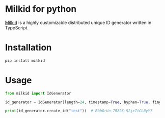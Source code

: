 # Milkid for python

[Milkid](https://github.com/akirarika/milkid) is a highly customizable distributed unique ID generator written in TypeScript.

# Installation
```bash
pip install milkid
```

# Usage
```python
from milkid import IdGenerator

id_generator = IdGenerator(length=24, timestamp=True, hyphen=True, fingerprint=True, hash_seed=1234567)

print(id_generator.create_id("test"))  # RbbGrUn-7B22X-92jcItCLNyY7
```